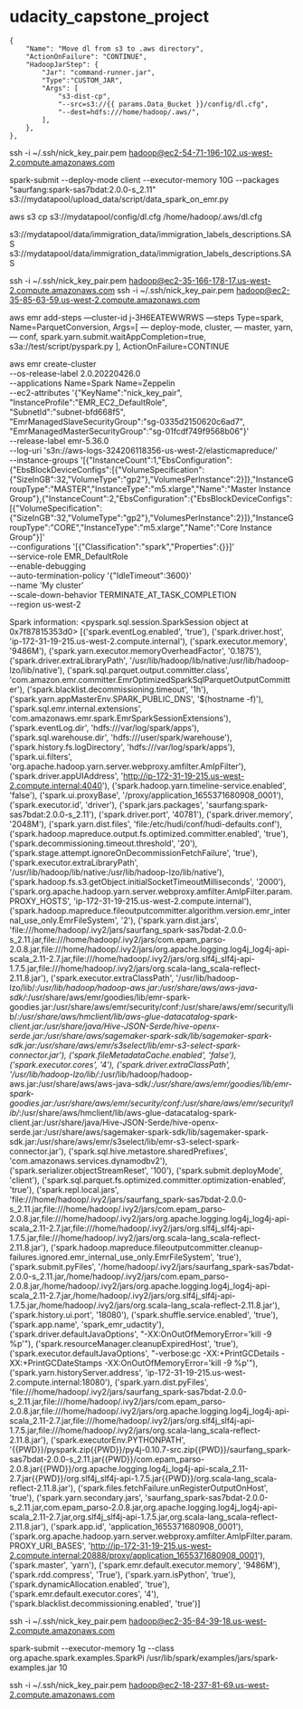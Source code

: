 # udacity_capstone_project


    {
        "Name": "Move dl from s3 to .aws directory",
        "ActionOnFailure": "CONTINUE",
        "HadoopJarStep": {
            "Jar": "command-runner.jar",
            "Type":"CUSTOM_JAR",
            "Args": [
                "s3-dist-cp",
                "--src=s3://{{ params.Data_Bucket }}/config/dl.cfg",
                "--dest=hdfs:///home/hadoop/.aws/",
            ],
        },
    },
ssh -i ~/.ssh/nick_key_pair.pem hadoop@ec2-54-71-196-102.us-west-2.compute.amazonaws.com

spark-submit --deploy-mode client --executor-memory 10G --packages "saurfang:spark-sas7bdat:2.0.0-s_2.11" s3://mydatapool/upload_data/script/data_spark_on_emr.py


aws s3 cp s3://mydatapool/config/dl.cfg /home/hadoop/.aws/dl.cfg

s3://mydatapool/data/immigration_data/immigration_labels_descriptions.SAS
s3://mydatapool/data/immigration_data/immigration_labels_descriptions.SAS


ssh -i ~/.ssh/nick_key_pair.pem hadoop@ec2-35-166-178-17.us-west-2.compute.amazonaws.com
ssh -i ~/.ssh/nick_key_pair.pem hadoop@ec2-35-85-63-59.us-west-2.compute.amazonaws.com


aws emr add-steps —cluster-id j-3H6EATEWWRWS 
                  —steps Type=spark,
                  Name=ParquetConversion,
                  Args=[ — deploy-mode,
                           cluster, 
                         — master,
                           yarn, 
                         — conf,
                           spark.yarn.submit.waitAppCompletion=true,
                           s3a://test/script/pyspark.py
                        ],
                   ActionOnFailure=CONTINUE


aws emr create-cluster \
        --os-release-label 2.0.20220426.0 \
        --applications Name=Spark Name=Zeppelin \
        --ec2-attributes '{"KeyName":"nick_key_pair",\
                           "InstanceProfile":"EMR_EC2_DefaultRole",\
                           "SubnetId":"subnet-bfd668f5",\
                           "EmrManagedSlaveSecurityGroup":"sg-0335d2150620c6ad7",\
                           "EmrManagedMasterSecurityGroup":"sg-01fcdf749f9568b06"}'\
        --release-label emr-5.36.0 \
        --log-uri 's3n://aws-logs-324206118356-us-west-2/elasticmapreduce/' \
        --instance-groups '[{"InstanceCount":1,"EbsConfiguration":{"EbsBlockDeviceConfigs":[{"VolumeSpecification":{"SizeInGB":32,"VolumeType":"gp2"},"VolumesPerInstance":2}]},"InstanceGroupType":"MASTER","InstanceType":"m5.xlarge","Name":"Master Instance Group"},{"InstanceCount":2,"EbsConfiguration":{"EbsBlockDeviceConfigs":[{"VolumeSpecification":{"SizeInGB":32,"VolumeType":"gp2"},"VolumesPerInstance":2}]},"InstanceGroupType":"CORE","InstanceType":"m5.xlarge","Name":"Core Instance Group"}]' \
        --configurations '[{"Classification":"spark","Properties":{}}]' \
        --service-role EMR_DefaultRole \
        --enable-debugging \
        --auto-termination-policy '{"IdleTimeout":3600}' \
        --name 'My cluster' \
        --scale-down-behavior TERMINATE_AT_TASK_COMPLETION \
        --region us-west-2

Spark information: <pyspark.sql.session.SparkSession object at 0x7f87815353d0>
[('spark.eventLog.enabled', 'true'),
 ('spark.driver.host', 'ip-172-31-19-215.us-west-2.compute.internal'),
 ('spark.executor.memory', '9486M'),
 ('spark.yarn.executor.memoryOverheadFactor', '0.1875'),
 ('spark.driver.extraLibraryPath', '/usr/lib/hadoop/lib/native:/usr/lib/hadoop-lzo/lib/native'),
 ('spark.sql.parquet.output.committer.class', 'com.amazon.emr.committer.EmrOptimizedSparkSqlParquetOutputCommitter'),
 ('spark.blacklist.decommissioning.timeout', '1h'),
 ('spark.yarn.appMasterEnv.SPARK_PUBLIC_DNS',
 '$(hostname -f)'),
 ('spark.sql.emr.internal.extensions', 'com.amazonaws.emr.spark.EmrSparkSessionExtensions'),
 ('spark.eventLog.dir', 'hdfs:///var/log/spark/apps'),
 ('spark.sql.warehouse.dir', 'hdfs:///user/spark/warehouse'),
 ('spark.history.fs.logDirectory', 'hdfs:///var/log/spark/apps'),
 ('spark.ui.filters', 'org.apache.hadoop.yarn.server.webproxy.amfilter.AmIpFilter'),
 ('spark.driver.appUIAddress', 'http://ip-172-31-19-215.us-west-2.compute.internal:4040'),
 ('spark.hadoop.yarn.timeline-service.enabled', 'false'),
 ('spark.ui.proxyBase', '/proxy/application_1655371680908_0001'),
 ('spark.executor.id', 'driver'),
 ('spark.jars.packages', 'saurfang:spark-sas7bdat:2.0.0-s_2.11'),
 ('spark.driver.port', '40781'),
 ('spark.driver.memory', '2048M'),
 ('spark.yarn.dist.files', 'file:/etc/hudi/conf/hudi-defaults.conf'),
 ('spark.hadoop.mapreduce.output.fs.optimized.committer.enabled', 'true'),
 ('spark.decommissioning.timeout.threshold', '20'),
 ('spark.stage.attempt.ignoreOnDecommissionFetchFailure', 'true'),
 ('spark.executor.extraLibraryPath', '/usr/lib/hadoop/lib/native:/usr/lib/hadoop-lzo/lib/native'),
 ('spark.hadoop.fs.s3.getObject.initialSocketTimeoutMilliseconds', '2000'),
 ('spark.org.apache.hadoop.yarn.server.webproxy.amfilter.AmIpFilter.param.PROXY_HOSTS', 'ip-172-31-19-215.us-west-2.compute.internal'),
 ('spark.hadoop.mapreduce.fileoutputcommitter.algorithm.version.emr_internal_use_only.EmrFileSystem', '2'),
 ('spark.yarn.dist.jars', 'file:///home/hadoop/.ivy2/jars/saurfang_spark-sas7bdat-2.0.0-s_2.11.jar,file:///home/hadoop/.ivy2/jars/com.epam_parso-2.0.8.jar,file:///home/hadoop/.ivy2/jars/org.apache.logging.log4j_log4j-api-scala_2.11-2.7.jar,file:///home/hadoop/.ivy2/jars/org.slf4j_slf4j-api-1.7.5.jar,file:///home/hadoop/.ivy2/jars/org.scala-lang_scala-reflect-2.11.8.jar'),
 ('spark.executor.extraClassPath', '/usr/lib/hadoop-lzo/lib/*:/usr/lib/hadoop/hadoop-aws.jar:/usr/share/aws/aws-java-sdk/*:/usr/share/aws/emr/goodies/lib/emr-spark-goodies.jar:/usr/share/aws/emr/security/conf:/usr/share/aws/emr/security/lib/*:/usr/share/aws/hmclient/lib/aws-glue-datacatalog-spark-client.jar:/usr/share/java/Hive-JSON-Serde/hive-openx-serde.jar:/usr/share/aws/sagemaker-spark-sdk/lib/sagemaker-spark-sdk.jar:/usr/share/aws/emr/s3select/lib/emr-s3-select-spark-connector.jar'),
 ('spark.fileMetadataCache.enabled', 'false'),
 ('spark.executor.cores', '4'), ('spark.driver.extraClassPath', '/usr/lib/hadoop-lzo/lib/*:/usr/lib/hadoop/hadoop-aws.jar:/usr/share/aws/aws-java-sdk/*:/usr/share/aws/emr/goodies/lib/emr-spark-goodies.jar:/usr/share/aws/emr/security/conf:/usr/share/aws/emr/security/lib/*:/usr/share/aws/hmclient/lib/aws-glue-datacatalog-spark-client.jar:/usr/share/java/Hive-JSON-Serde/hive-openx-serde.jar:/usr/share/aws/sagemaker-spark-sdk/lib/sagemaker-spark-sdk.jar:/usr/share/aws/emr/s3select/lib/emr-s3-select-spark-connector.jar'), ('spark.sql.hive.metastore.sharedPrefixes', 'com.amazonaws.services.dynamodbv2'), ('spark.serializer.objectStreamReset', '100'), ('spark.submit.deployMode', 'client'), ('spark.sql.parquet.fs.optimized.committer.optimization-enabled', 'true'), ('spark.repl.local.jars', 'file:///home/hadoop/.ivy2/jars/saurfang_spark-sas7bdat-2.0.0-s_2.11.jar,file:///home/hadoop/.ivy2/jars/com.epam_parso-2.0.8.jar,file:///home/hadoop/.ivy2/jars/org.apache.logging.log4j_log4j-api-scala_2.11-2.7.jar,file:///home/hadoop/.ivy2/jars/org.slf4j_slf4j-api-1.7.5.jar,file:///home/hadoop/.ivy2/jars/org.scala-lang_scala-reflect-2.11.8.jar'), ('spark.hadoop.mapreduce.fileoutputcommitter.cleanup-failures.ignored.emr_internal_use_only.EmrFileSystem', 'true'), ('spark.submit.pyFiles', '/home/hadoop/.ivy2/jars/saurfang_spark-sas7bdat-2.0.0-s_2.11.jar,/home/hadoop/.ivy2/jars/com.epam_parso-2.0.8.jar,/home/hadoop/.ivy2/jars/org.apache.logging.log4j_log4j-api-scala_2.11-2.7.jar,/home/hadoop/.ivy2/jars/org.slf4j_slf4j-api-1.7.5.jar,/home/hadoop/.ivy2/jars/org.scala-lang_scala-reflect-2.11.8.jar'), ('spark.history.ui.port', '18080'), ('spark.shuffle.service.enabled', 'true'), ('spark.app.name', 'spark_emr_udactity'), ('spark.driver.defaultJavaOptions', "-XX:OnOutOfMemoryError='kill -9 %p'"), ('spark.resourceManager.cleanupExpiredHost', 'true'), ('spark.executor.defaultJavaOptions', "-verbose:gc -XX:+PrintGCDetails -XX:+PrintGCDateStamps -XX:OnOutOfMemoryError='kill -9 %p'"), ('spark.yarn.historyServer.address', 'ip-172-31-19-215.us-west-2.compute.internal:18080'), ('spark.yarn.dist.pyFiles', 'file:///home/hadoop/.ivy2/jars/saurfang_spark-sas7bdat-2.0.0-s_2.11.jar,file:///home/hadoop/.ivy2/jars/com.epam_parso-2.0.8.jar,file:///home/hadoop/.ivy2/jars/org.apache.logging.log4j_log4j-api-scala_2.11-2.7.jar,file:///home/hadoop/.ivy2/jars/org.slf4j_slf4j-api-1.7.5.jar,file:///home/hadoop/.ivy2/jars/org.scala-lang_scala-reflect-2.11.8.jar'), ('spark.executorEnv.PYTHONPATH', '{{PWD}}/pyspark.zip<CPS>{{PWD}}/py4j-0.10.7-src.zip<CPS>{{PWD}}/saurfang_spark-sas7bdat-2.0.0-s_2.11.jar<CPS>{{PWD}}/com.epam_parso-2.0.8.jar<CPS>{{PWD}}/org.apache.logging.log4j_log4j-api-scala_2.11-2.7.jar<CPS>{{PWD}}/org.slf4j_slf4j-api-1.7.5.jar<CPS>{{PWD}}/org.scala-lang_scala-reflect-2.11.8.jar'), ('spark.files.fetchFailure.unRegisterOutputOnHost', 'true'), ('spark.yarn.secondary.jars', 'saurfang_spark-sas7bdat-2.0.0-s_2.11.jar,com.epam_parso-2.0.8.jar,org.apache.logging.log4j_log4j-api-scala_2.11-2.7.jar,org.slf4j_slf4j-api-1.7.5.jar,org.scala-lang_scala-reflect-2.11.8.jar'), ('spark.app.id', 'application_1655371680908_0001'), ('spark.org.apache.hadoop.yarn.server.webproxy.amfilter.AmIpFilter.param.PROXY_URI_BASES', 'http://ip-172-31-19-215.us-west-2.compute.internal:20888/proxy/application_1655371680908_0001'),
 ('spark.master', 'yarn'),
 ('spark.emr.default.executor.memory', '9486M'),
 ('spark.rdd.compress', 'True'),
 ('spark.yarn.isPython', 'true'), ('spark.dynamicAllocation.enabled', 'true'),
 ('spark.emr.default.executor.cores', '4'),
 ('spark.blacklist.decommissioning.enabled', 'true')]


ssh -i ~/.ssh/nick_key_pair.pem hadoop@ec2-35-84-39-18.us-west-2.compute.amazonaws.com

 spark-submit --executor-memory 1g --class org.apache.spark.examples.SparkPi /usr/lib/spark/examples/jars/spark-examples.jar 10



 ssh -i ~/.ssh/nick_key_pair.pem hadoop@ec2-18-237-81-69.us-west-2.compute.amazonaws.com